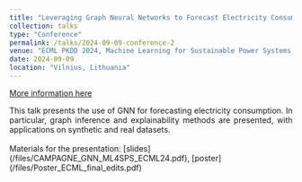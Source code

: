 ```yaml
---
title: "Leveraging Graph Neural Networks to Forecast Electricity Consumption"
collection: talks
type: "Conference"
permalink: /talks/2024-09-09-conference-2
venue: "ECML PKDD 2024, Machine Learning for Sustainable Power Systems (ML4SPS) Workshop"
date: 2024-09-09
location: "Vilnius, Lithuania"
---
```


[More information here](https://sites.google.com/view/ml4sps/ml4sps)

<div style='text-align: justify;'>
This talk presents the use of GNN for forecasting electricity consumption. In particular, graph inference and explainability methods are presented, with applications on synthetic and real datasets.
</div>
<br>
Materials for the presentation: [slides](/files/CAMPAGNE_GNN_ML4SPS_ECML24.pdf), [poster](/files/Poster_ECML_final_edits.pdf)
